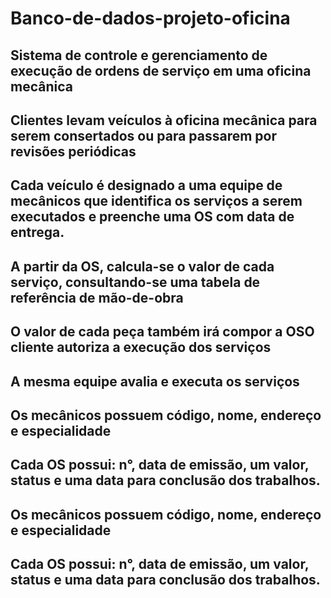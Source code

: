 # Banco-de-dados-projeto-oficina

## Sistema de controle e gerenciamento de execução de ordens de serviço em uma oficina mecânica
## Clientes levam veículos à oficina mecânica para serem consertados ou para passarem por revisões  periódicas
## Cada veículo é designado a uma equipe de mecânicos que identifica os serviços a serem executados e preenche uma OS com data de entrega.
## A partir da OS, calcula-se o valor de cada serviço, consultando-se uma tabela de referência de mão-de-obra
## O valor de cada peça também irá compor a OSO cliente autoriza a execução dos serviços
## A mesma equipe avalia e executa os serviços
## Os mecânicos possuem código, nome, endereço e especialidade
## Cada OS possui: n°, data de emissão, um valor, status e uma data para conclusão dos trabalhos.
## Os mecânicos possuem código, nome, endereço e especialidade
## Cada OS possui: n°, data de emissão, um valor, status e uma data para conclusão dos trabalhos.
